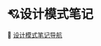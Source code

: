 # :cupid:设计模式笔记

:triangular_flag_on_post: [设计模式笔记导航](https://github.com/jiangshuangjun/studynote/blob/master/01-%E7%BC%96%E7%A8%8B%E8%AF%AD%E8%A8%80/01-Java/02-%E8%AE%BE%E8%AE%A1%E6%A8%A1%E5%BC%8F/%E8%AE%BE%E8%AE%A1%E6%A8%A1%E5%BC%8F%E7%AE%80%E4%BB%8B.md)